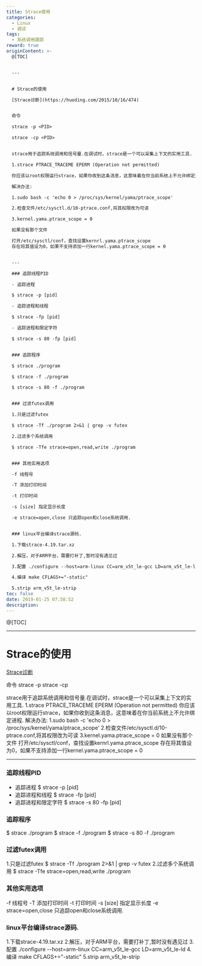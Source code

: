 ```yaml
---
title: Strace使用
categories:
  - Linux
  - 调试
tags:
  - 系统调用跟踪
reward: true
originContent: >-
  @[TOC]


  ---


  # Strace的使用

  [Strace诊断](https://huoding.com/2015/10/16/474)


  命令

  strace -p <PID>

  strace -cp <PID>


  strace用于追踪系统调用和信号量.在调试时，strace是一个可以采集上下文的实用工具.

  1.strace PTRACE_TRACEME EPERM (Operation not permitted)

  你应该以root权限运行strace，如果你收到这条消息，这意味着在你当前系统上不允许绑定进程.

  解决办法:

  1.sudo bash -c 'echo 0 > /proc/sys/kernel/yama/ptrace_scope'

  2.检查文件/etc/sysctl.d/10-ptrace.conf,将其权限改为可读

  3.kernel.yama.ptrace_scope = 0

  如果没有那个文件

  打开/etc/sysctl/conf，查找设置kernrl.yama.ptrace_scope
  存在将其值设为0，如果不支持添加一行kernel.yama.ptrace_scope = 0


  ---

  ### 追踪线程PID

  - 追踪进程

  $ strace -p [pid]

  - 追踪进程和线程

  $ strace -fp [pid]

  - 追踪进程和限定字符

  $ strace -s 80 -fp [pid]


  ### 追踪程序

  $ strace ./program

  $ strace -f ./program

  $ strace -s 80 -f ./program


  ### 过滤futex调用

  1.只是过滤futex

  $ strace -Tf ./program 2>&1 | grep -v futex

  2.过滤多个系统调用

  $ strace -Tfe strace=open,read,write ./program


  ### 其他实用选项

  -f 线程号

  -T 添加打印时间

  -t 打印时间

  -s [size] 指定显示长度

  -e strace=open,close 只追踪open和close系统调用.


  ### linux平台编译strace源码.

  1.下载strace-4.19.tar.xz

  2.解压，对于ARM平台，需要打补丁,暂时没有遇见过

  3.配置 ./configure --host=arm-linux CC=arm_v5t_le-gcc LD=arm_v5t_le-ld

  4.编译 make CFLAGS+="-static"

  5.strip arm_v5t_le-strip 
toc: false
date: 2019-01-25 07:58:52
description:
---
```


@[TOC]

---

# Strace的使用
[Strace诊断](https://huoding.com/2015/10/16/474)

命令
strace -p <PID>
strace -cp <PID>

strace用于追踪系统调用和信号量.在调试时，strace是一个可以采集上下文的实用工具.
1.strace PTRACE_TRACEME EPERM (Operation not permitted)
你应该以root权限运行strace，如果你收到这条消息，这意味着在你当前系统上不允许绑定进程.
解决办法:
1.sudo bash -c 'echo 0 > /proc/sys/kernel/yama/ptrace_scope'
2.检查文件/etc/sysctl.d/10-ptrace.conf,将其权限改为可读
3.kernel.yama.ptrace_scope = 0
如果没有那个文件
打开/etc/sysctl/conf，查找设置kernrl.yama.ptrace_scope 存在将其值设为0，如果不支持添加一行kernel.yama.ptrace_scope = 0

---
### 追踪线程PID
- 追踪进程
$ strace -p [pid]
- 追踪进程和线程
$ strace -fp [pid]
- 追踪进程和限定字符
$ strace -s 80 -fp [pid]

### 追踪程序
$ strace ./program
$ strace -f ./program
$ strace -s 80 -f ./program

### 过滤futex调用
1.只是过滤futex
$ strace -Tf ./program 2>&1 | grep -v futex
2.过滤多个系统调用
$ strace -Tfe strace=open,read,write ./program

### 其他实用选项
-f 线程号
-T 添加打印时间
-t 打印时间
-s [size] 指定显示长度
-e strace=open,close 只追踪open和close系统调用.

### linux平台编译strace源码.
1.下载strace-4.19.tar.xz
2.解压，对于ARM平台，需要打补丁,暂时没有遇见过
3.配置 ./configure --host=arm-linux CC=arm_v5t_le-gcc LD=arm_v5t_le-ld
4.编译 make CFLAGS+="-static"
5.strip arm_v5t_le-strip 
